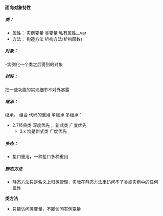 #### 面向对象特性
##### 类：
-	属性：
	实例变量
	类变量
	私有属性__var
-	方法：
	构造方法
	析构方法(析构函数)
##### 对象：
-实例化一个类之后得到的对象
##### 封装：
把一些功能的实现细节不对外暴露
##### 继承：
继承， 组合
代码的重用
单继承
多继承：

-	2.7经典类 深度优先； 新式类 广度优先
	- 3.x 均是新式类 广度优先
##### 多态：
- 接口重用，一种接口多种重用
##### 静态方法
- 静态方法只是名义上归类管理，实际在静态方法里访问不了类或实例中的任何属性

**类方法**
- 只能访问类变量，不能访问实例变量